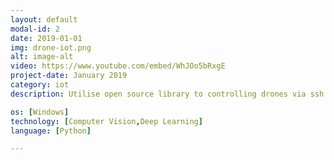 ```yaml
---
layout: default
modal-id: 2
date: 2019-01-01
img: drone-iot.png
alt: image-alt
video: https://www.youtube.com/embed/WhJOo5bRxgE
project-date: January 2019
category: iot
description: Utilise open source library to controlling drones via ssh. Perform Computer Vision Analysis including object detection, edge detection, surveillance and motion detection.</br>Challenge including short limit range of wifi to give instruction to drones.

os: [Windows]
technology: [Computer Vision,Deep Learning]
language: [Python]

---
```

